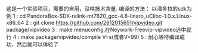 这是一个实验项目，需要的自用，没啥技术含量.
编译的方法：
以潘多拉的sdk为例
1 : cd PandoraBox-SDK-ralink-mt7620_gcc-4.8-linaro_uClibc-1.0.x.Linux-x86_64
2 : git clone https://github.com/2812015651/vipvideo.git package/vipvideo
3 : make menuconfig,在Neywork-Freevip-vipvideo选中就行
4 : make package/vipvideo/compile V=s(或者V=99)
5 : 耐心等待编译成功，然后就可以体验了

